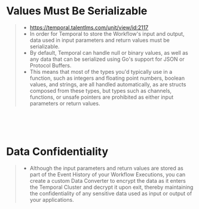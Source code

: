 # Values Must Be Serializable

> - https://temporal.talentlms.com/unit/view/id:2117
> - In order for Temporal to store the Workflow's input and output, data used in input parameters and return values must be serializable.
> - By default, Temporal can handle null or binary values, as well as any data that can be serialized using Go's support for JSON or Protocol Buffers.
> - This means that most of the types you'd typically use in a function, such as integers and floating point numbers, boolean values, and strings, are all handled automatically, as are structs composed from these types, but types such as channels, functions, or unsafe pointers are prohibited as either input parameters or return values.

<br />
<br />
<br />



# Data Confidentiality

> - Although the input parameters and return values are stored as part of the Event History of your Workflow Executions, you can create a custom Data Converter to encrypt the data as it enters the Temporal Cluster and decrypt it upon exit, thereby maintaining the confidentiality of any sensitive data used as input or output of your applications.
